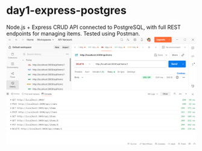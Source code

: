 # day1-express-postgres
Node.js + Express CRUD API connected to PostgreSQL, with full REST endpoints for managing items. Tested using Postman.
![Description of image](postman-screenshots\screenshot.png)
